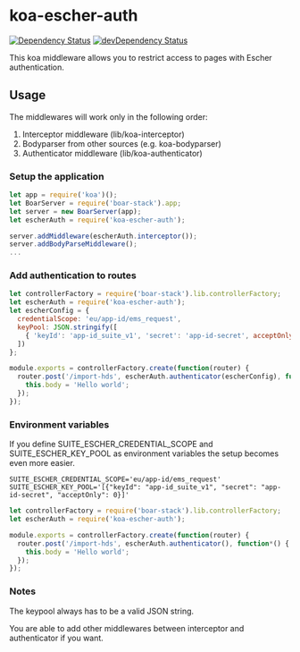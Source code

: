 # koa-escher-auth
[![Dependency Status](https://david-dm.org/emartech/koa-escher-auth.svg)](https://david-dm.org/emartech/koa-escher-auth)
[![devDependency Status](https://david-dm.org/emartech/koa-escher-auth/dev-status.svg)](https://david-dm.org/emartech/koa-escher-auth#info=devDependencies)

This koa middleware allows you to restrict access to pages with Escher authentication.

## Usage

The middlewares will work only in the following order:
1. Interceptor middleware (lib/koa-interceptor)
2. Bodyparser from other sources (e.g. koa-bodyparser)
3. Authenticator middleware (lib/koa-authenticator)

### Setup the application

```javascript
let app = require('koa')();
let BoarServer = require('boar-stack').app;
let server = new BoarServer(app);
let escherAuth = require('koa-escher-auth');

server.addMiddleware(escherAuth.interceptor());
server.addBodyParseMiddleware();
...
```

### Add authentication to routes

```javascript
let controllerFactory = require('boar-stack').lib.controllerFactory;
let escherAuth = require('koa-escher-auth');
let escherConfig = {
  credentialScope: 'eu/app-id/ems_request',
  keyPool: JSON.stringify([
    { 'keyId': 'app-id_suite_v1', 'secret': 'app-id-secret', acceptOnly: 0 }
  ])
};

module.exports = controllerFactory.create(function(router) {
  router.post('/import-hds', escherAuth.authenticator(escherConfig), function*() {
    this.body = 'Hello world'; 
  });
});

```

### Environment variables

If you define SUITE_ESCHER_CREDENTIAL_SCOPE and SUITE_ESCHER_KEY_POOL as environment variables
the setup becomes even more easier.

```
SUITE_ESCHER_CREDENTIAL_SCOPE='eu/app-id/ems_request'
SUITE_ESCHER_KEY_POOL='[{"keyId": "app-id_suite_v1", "secret": "app-id-secret", "acceptOnly": 0}]'
```

```javascript
let controllerFactory = require('boar-stack').lib.controllerFactory;
let escherAuth = require('koa-escher-auth');

module.exports = controllerFactory.create(function(router) {
  router.post('/import-hds', escherAuth.authenticator(), function*() {
    this.body = 'Hello world'; 
  });
});

```

### Notes

The keypool always has to be a valid JSON string.

You are able to add other middlewares between interceptor and authenticator if you want.
